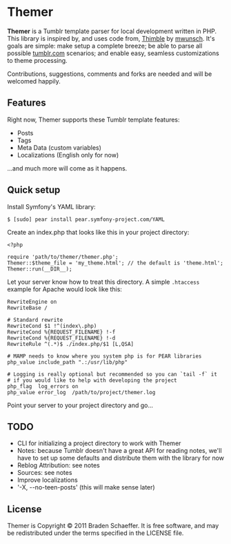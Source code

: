 # Themer

**Themer** is a Tumblr template parser for local development written in PHP. This library is inspired by, and uses code from, [Thimble][thimble] by [mwunsch][mwunsch]. It's goals are simple: make setup a complete breeze; be able to parse all possible [tumblr.com][tumblr] scenarios; and enable easy, seamless customizations to theme processing.

Contributions, suggestions, comments and forks are needed and will be welcomed happily.

## Features

Right now, Themer supports these Tumblr template features:

* Posts
* Tags
* Meta Data (custom variables)
* Localizations (English only for now)

...and much more will come as it happens.

## Quick setup

Install Symfony's YAML library:

    $ [sudo] pear install pear.symfony-project.com/YAML

Create an index.php that looks like this in your project directory:

    <?php
    
    require 'path/to/themer/themer.php';
    Themer::$theme_file = 'my_theme.html'; // the default is 'theme.html';
    Themer::run(__DIR__);

Let your server know how to treat this directory. A simple `.htaccess` example for Apache would look like this:

    RewriteEngine on
    RewriteBase /
    
    # Standard rewrite
    RewriteCond $1 !^(index\.php)
    RewriteCond %{REQUEST_FILENAME} !-f
    RewriteCond %{REQUEST_FILENAME} !-d
    RewriteRule ^(.*)$ ./index.php/$1 [L,QSA]
    
    # MAMP needs to know where you system php is for PEAR libraries
    php_value include_path ".:/usr/lib/php"
    
    # Logging is really optional but recommended so you can `tail -f` it 
    # if you would like to help with developing the project
    php_flag  log_errors on
    php_value error_log  /path/to/project/themer.log

Point your server to your project directory and go...

## TODO

* CLI for initializing a project directory to work with Themer
* Notes: because Tumblr doesn't have a great API for reading notes, we'll have to set up some defaults and distribute them with the library for now
* Reblog Attribution: see notes
* Sources: see notes
* Improve localizations
* '-X, --no-teen-posts' (this will make sense later)

## License

Themer is Copyright © 2011 Braden Schaeffer. It is free software, and may be redistributed under the terms specified in the LICENSE file.

[tumblr]: http://tumblr.com/
[Thimble]: https://github.com/mwunsch/thimble
[mwunsch]: https://github.com/mwunsch